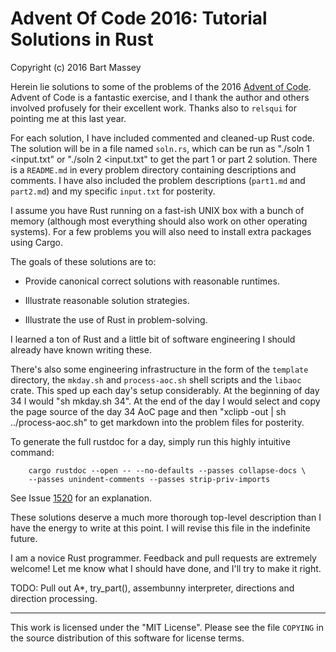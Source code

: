 # Advent Of Code 2016: Tutorial Solutions in Rust
Copyright (c) 2016 Bart Massey

Herein lie solutions to some of the problems of the 2016
[Advent of Code](http://adventofcode.com). Advent of Code is
a fantastic exercise, and I thank the author and others
involved profusely for their excellent work. Thanks also to
`relsqui` for pointing me at this last year.

For each solution, I have included commented and cleaned-up
Rust code. The solution will be in a file named `soln.rs`,
which can be run as "./soln 1 <input.txt" or "./soln 2
<input.txt" to get the part 1 or part 2 solution. There is a
`README.md` in every problem directory containing
descriptions and comments. I have also included the problem
descriptions (`part1.md` and `part2.md`) and my specific
`input.txt` for posterity.

I assume you have Rust running on a fast-ish UNIX box with a
bunch of memory (although most everything should also work
on other operating systems).  For a few problems you will
also need to install extra packages using Cargo.

The goals of these solutions are to:

* Provide canonical correct solutions with reasonable
  runtimes.

* Illustrate reasonable solution strategies.

* Illustrate the use of Rust in problem-solving.

I learned a ton of Rust and a little bit of software
engineering I should already have known writing these.

There's also some engineering infrastructure in the form of
the `template` directory, the `mkday.sh` and
`process-aoc.sh` shell scripts and the `libaoc` crate.  This
sped up each day's setup considerably. At the beginning of
day 34 I would "sh mkday.sh 34". At the end of the day I
would select and copy the page source of the day 34 AoC page
and then "xclipb -out | sh ../process-aoc.sh" to get
markdown into the problem files for posterity.

To generate the full rustdoc for a day, simply run this
highly intuitive command:

        cargo rustdoc --open -- --no-defaults --passes collapse-docs \
        --passes unindent-comments --passes strip-priv-imports

See Issue
[1520](https://github.com/rust-lang/cargo/issues/1520)
for an explanation.

These solutions deserve a much more thorough top-level
description than I have the energy to write at this point.
I will revise this file in the indefinite future.

I am a novice Rust programmer. Feedback and pull requests
are extremely welcome! Let me know what I should have done,
and I'll try to make it right.

TODO: Pull out A\*, try_part(), assembunny interpreter,
directions and direction processing.

---

This work is licensed under the "MIT License".  Please see
the file `COPYING` in the source distribution of this software
for license terms.
